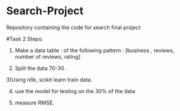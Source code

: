 # Search-Project
Repository containing the code for search final project

#Task 2 Steps: 

1) Make a data table : of the following pattern :  [business , reviews, number of reviews, rating]

2) Split the data 70-30 . 

3)Using nltk, scikit learn train data. 

4) use the model for testing on the 30% of the data

5) measure RMSE. 

